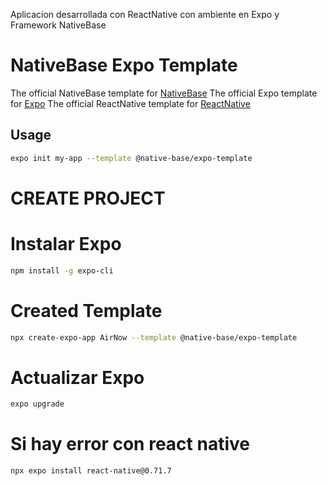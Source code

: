 Aplicacion desarrollada con ReactNative con ambiente en Expo y Framework NativeBase

# NativeBase Expo Template

The official NativeBase template for [NativeBase](https://docs.nativebase.io/getting-started)
The official Expo template for [Expo](https://docs.expo.dev/)
The official ReactNative template for [ReactNative](https://reactnative.dev/docs/getting-started)

## Usage

```sh
expo init my-app --template @native-base/expo-template
```

# CREATE PROJECT

# Instalar Expo

```sh
npm install -g expo-cli
```

# Created Template

```sh
npx create-expo-app AirNow --template @native-base/expo-template
```

# Actualizar Expo

```sh
expo upgrade
```

# Si hay error con react native

```sh
npx expo install react-native@0.71.7
```
